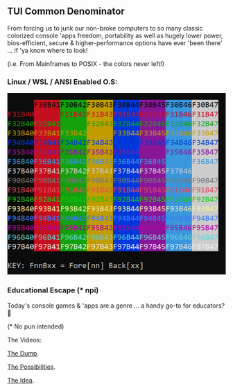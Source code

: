 ## TUI Common Denominator
From forcing us to junk our non-broke computers to so many classic colorized console 'apps freedom, portability as well as hugely lower power, bios-efficient, secure & higher-performance options have ever 'been there' ... if 'ya know where to look!

(i.e. From Mainframes to POSIX - the colors never left!)

### Linux / WSL / ANSI Enabled O.S:
![](https://github.com/TotalPythoneering/etc/blob/main/ansi/color_sets.png)

### Educational Escape (* npi)
Today's console games & 'apps are a genre ... a handy go-to for educators? 🤠 

(* No pun intended)

The Videos:

[The Dump](https://ko-fi.com/Post/Colorizing-Your-App--T-U-I-Style-C0C31JKS47).

[The Possibilities](https://youtube.com/shorts/EYGPHQ_qCVQ?si=v6zZm1SQuDMKF8t2).

[The Idea](https://youtube.com/shorts/-2tGT4vkTRQ?si=7qeUUsgkrXN9PaDd).


